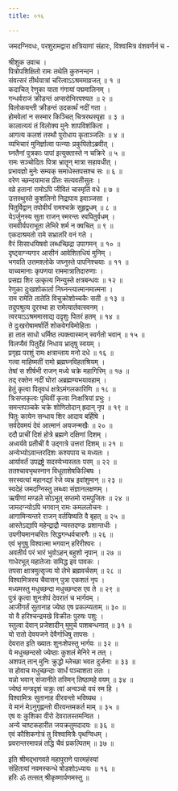 ```yaml
---
title: ०१६

---
```

जमदग्निवधः, परशुरामद्वारा क्षत्रियाणां संहारः, विश्वामित्र वंशवर्णनं च -  
  
श्रीशुक उवाच ।  
 पित्रोपशिक्षितो रामः तथेति कुरुनन्दन ।  
 संवत्सरं तीर्थयात्रां चरित्वाऽऽश्रममाव्रजत् ॥ १ ॥  
 कदाचित् रेणुका याता गंगायां पद्ममालिनम् ।  
 गन्धर्वराजं क्रीडन्तं अप्सरोभिरपश्यत ॥ २ ॥  
 विलोकयन्ती क्रीडन्तं उदकार्थं नदीं गता ।  
 होमवेलां न सस्मार किञ्चित् चित्ररथस्पृहा ॥ ३ ॥  
 कालात्ययं तं विलोक्य मुनेः शापविशंकिता ।  
 आगत्य कलशं तस्थौ पुरोधाय कृताञ्जलिः ॥ ४ ॥  
 व्यभिचारं मुनिर्ज्ञात्वा पत्‍न्याः प्रकुपितोऽब्रवीत् ।  
 घ्नतैनां पुत्रकाः पापां इत्युक्तास्ते न चक्रिरे ॥ ५ ॥  
 रामः सञ्चोदितः पित्रा भ्रातॄन् मात्रा सहावधीत् ।  
 प्रभावज्ञो मुनेः सम्यक् समाधेस्तपसश्च सः ॥ ६ ॥  
 वरेण च्छन्दयामास प्रीतः सत्यवतीसुतः ।  
 वव्रे हतानां रामोऽपि जीवितं चास्मृतिं वधे ॥ ७ ॥  
 उत्तस्थुस्ते कुशलिनो निद्रापाय इवाञ्जसा ।  
 पितुर्विद्वान् तपोवीर्यं रामश्चक्रे सुहृद्वधम् ॥ ८ ॥  
 येऽर्जुनस्य सुता राजन् स्मरन्तः स्वपितुर्वधम् ।  
 रामवीर्यपराभूता लेभिरे शर्म न क्वचित् ॥ ९ ॥  
 एकदाश्रमतो रामे सभ्रातरि वनं गते ।  
 वैरं सिसाधयिषवो लब्धच्छिद्रा उपागमन् ॥ १० ॥  
 दृष्ट्वाग्न्यगार आसीनं आवेशितधियं मुनिम् ।  
 भगवति उत्तमश्लोके जघ्नुस्ते पापनिश्चयाः ॥ ११ ॥  
 याच्यमानाः कृपणया राममात्रातिदारुणाः ।  
 प्रसह्य शिर उत्कृत्य निन्युस्ते क्षत्रबन्धवः ॥ १२ ॥  
 रेणुका दुःखशोकार्ता निघ्नन्त्यात्मानमात्मना ।  
 राम रामेति तातेति विचुक्रोशोच्चकैः सती ॥ १३ ॥  
 तदुपश्रुत्य दूरस्था हा रामेत्यार्तवत्स्वनम् ।  
 त्वरयाऽऽश्रममासाद्य ददृशुः पितरं हतम् ॥ १४ ॥  
 ते दुःखरोषामर्षार्ति शोकवेगविमोहिताः ।  
 हा तात साधो धर्मिष्ठ त्यक्त्वास्मान् स्वर्गतो भवान् ॥ १५ ॥  
 विलप्यैवं पितुर्देहं निधाय भ्रातृषु स्वयम् ।  
 प्रगृह्य परशुं रामः क्षत्रान्ताय मनो दधे ॥ १६ ॥  
 गत्वा माहिष्मतीं रामो ब्रह्मघ्नविहतश्रियम् ।  
 तेषां स शीर्षभी राजन् मध्ये चक्रे महागिरिम् ॥ १७ ॥  
 तद् रक्तेन नदीं घोरां अब्रह्मण्यभयावहाम् ।  
 हेतुं कृत्वा पितृवधं क्षत्रेऽमंगलकारिणि ॥ १८ ॥  
 त्रिःसप्तकृत्वः पृथिवीं कृत्वा निःक्षत्रियां प्रभुः ।  
 समन्तपञ्चके चक्रे शोणितोदान् ह्रदान् नृप ॥ १९ ॥  
 पितुः कायेन सन्धाय शिर आदाय बर्हिषि ।  
 सर्वदेवमयं देवं आत्मानं अयजन्मखैः ॥ २० ॥  
 ददौ प्राचीं दिशं होत्रे ब्रह्मणे दक्षिणां दिशम् ।  
 अध्वर्यवे प्रतीचीं वै उद्‍गात्रे उत्तरां दिशम् ॥ २१ ॥  
 अन्येभ्योऽवान्तरदिशः कश्यपाय च मध्यतः ।  
 आर्यावर्तं उपद्रष्ट्रे सदस्येभ्यस्ततः परम् ॥ २२ ॥  
 ततश्चावभृथस्नान विधूताशेषकिल्बिषः ।  
 सरस्वत्यां महानद्यां रेजे व्यभ्र इवांशुमान् ॥ २३ ॥  
 स्वदेहं जमदग्निस्तु लब्ध्वा संज्ञानलक्षणम् ।  
 ऋषीणां मण्डले सोऽभूत् सप्तमो रामपूजितः ॥ २४ ॥  
 जामदग्न्योऽपि भगवान् रामः कमललोचनः ।  
 आगामिन्यन्तरे राजन् वर्तयिष्यति वै बृहत् ॥ २५ ॥  
 आस्तेऽद्यापि महेन्द्राद्रौ न्यस्तदण्डः प्रशान्तधीः ।  
 उपगीयमानचरितः सिद्धगन्धर्वचारणैः ॥ २६ ॥  
 एवं भृगुषु विश्वात्मा भगवान् हरिरीश्वरः ।  
 अवतीर्य परं भारं भुवोऽहन् बहुशो नृपान् ॥ २७ ॥  
 गाधेरभूत् महातेजाः समिद्ध इव पावकः ।  
 तपसा क्षात्रमुत्सृज्य यो लेभे ब्रह्मवर्चसम् ॥ २८ ॥  
 विश्वामित्रस्य चैवासन् पुत्रा एकशतं नृप ।  
 मध्यमस्तु मधुच्छन्दा मधुच्छन्दस एव ते ॥ २९ ॥  
 पुत्रं कृत्वा शुनःशेपं देवरातं च भार्गवम् ।  
 आजीगर्तं सुतानाह ज्येष्ठ एष प्रकल्प्यताम् ॥ ३० ॥  
 यो वै हरिश्चन्द्रमखे विक्रीतः पुरुषः पशुः ।  
 स्तुत्वा देवान् प्रजेशादीन् मुमुचे पाशबन्धनात् ॥ ३१ ॥  
 यो रातो देवयजने देवैर्गाधिषु तापसः ।  
 देवरात इति ख्यातः शुनःशेपस्तु भार्गवः ॥ ३२ ॥  
 ये मधुच्छन्दसो ज्येष्ठाः कुशलं मेनिरे न तत् ।  
 अशपत् तान् मुनिः क्रुद्धो म्लेच्छा भवत दुर्जनाः ॥ ३३ ॥  
 स होवाच मधुच्छन्दाः सार्धं पञ्चाशता ततः ।  
 यन्नो भवान् संजानीते तस्मिन् तिष्ठामहे वयम् ॥ ३४ ॥  
 ज्येष्ठं मन्त्रदृशं चक्रुः त्वां अन्वञ्चो वयं स्म हि ।  
 विश्वामित्रः सुतानाह वीरवन्तो भविष्यथ ।  
 ये मानं मेऽनुगृह्णन्तो वीरवन्तमकर्त माम् ॥ ३५ ॥  
 एष वः कुशिका वीरो देवरातस्तमन्वित ।  
 अन्ये चाष्टकहारीत जयक्रतुमदादयः ॥ ३६ ॥  
 एवं कौशिकगोत्रं तु विश्वामित्रैः पृथग्विधम् ।  
 प्रवरान्तरमापन्नं तद्धि चैवं प्रकल्पितम् ॥ ३७ ॥  
  
  
इति श्रीमद्‍भागवते महापुराणे पारमहंस्यां  
संहितायां नवमस्कन्धे षोडशोऽध्यायः ॥ १६ ॥  
 हरिः ॐ तत्सत् श्रीकृष्णार्पणमस्तु ॥